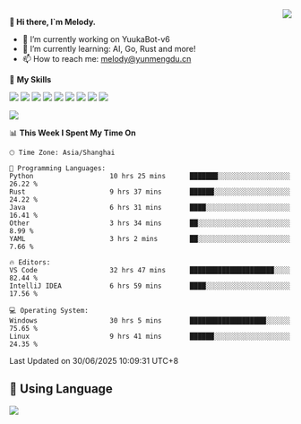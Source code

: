 <a href="#">
  <img align="right" src="https://github-readme-stats.vercel.app/api?username=melodyyuuka&count_private=true&show_icons=true" />
</a>

**👋 Hi there, I`m Melody.**

- 🔭 I’m currently working on YuukaBot-v6
- 🌱 I’m currently learning: AI, Go, Rust and more!
- 📫 How to reach me: melody@yunmengdu.cn

🌟 **My Skills** 

![](https://img.shields.io/badge/-Python-3e74a2?style=flat-square&logo=Python&logoColor=fff)
![](https://img.shields.io/badge/-Java-007396?style=flat-square&logo=OpenJDK&logoColor=fff)
![](https://img.shields.io/badge/-Node.js-339933?style=flat-square&logo=Node.js&logoColor=fff)
![](https://img.shields.io/badge/-Git-f05032?style=flat-square&logo=git&logoColor=fff)
![](https://img.shields.io/badge/-PostgreSQL-4169e1?style=flat-square&logo=PostgreSQL&logoColor=fff)
![](https://img.shields.io/badge/-Rust-000000?style=flat-square&logo=rust&logoColor=fff)
![](https://img.shields.io/badge/-VSCode-007acc?style=flat-square&logo=Visual-Studio-Code&logoColor=fff)
![](https://img.shields.io/badge/-FastAPI-009688?style=flat-square&logo=FastAPI&logoColor=fff)
![](https://img.shields.io/badge/-Linux-000000?style=flat-square&logo=Linux&logoColor=fff)


![](https://wakatime.com/badge/user/fa6dc0e2-47c5-4d2d-ae45-69fec6f2122c.svg)

<!--START_SECTION:waka-->
📊 **This Week I Spent My Time On** 

```text
🕑︎ Time Zone: Asia/Shanghai

💬 Programming Languages: 
Python                   10 hrs 25 mins      ███████░░░░░░░░░░░░░░░░░░   26.22 % 
Rust                     9 hrs 37 mins       ██████░░░░░░░░░░░░░░░░░░░   24.22 % 
Java                     6 hrs 31 mins       ████░░░░░░░░░░░░░░░░░░░░░   16.41 % 
Other                    3 hrs 34 mins       ██░░░░░░░░░░░░░░░░░░░░░░░    8.99 % 
YAML                     3 hrs 2 mins        ██░░░░░░░░░░░░░░░░░░░░░░░    7.66 % 

🔥 Editors: 
VS Code                  32 hrs 47 mins      █████████████████████░░░░   82.44 % 
IntelliJ IDEA            6 hrs 59 mins       ████░░░░░░░░░░░░░░░░░░░░░   17.56 % 

💻 Operating System: 
Windows                  30 hrs 5 mins       ███████████████████░░░░░░   75.65 % 
Linux                    9 hrs 41 mins       ██████░░░░░░░░░░░░░░░░░░░   24.35 % 
```


 Last Updated on 30/06/2025 10:09:31 UTC+8
<!--END_SECTION:waka-->

## 🥰 **Using Language**

![](https://github-readme-stats.vercel.app/api/wakatime?username=MelodyYuyuko&layout=compact&hide_border=true)
